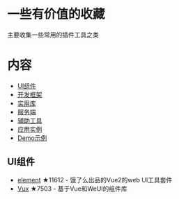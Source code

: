 # 一些有价值的收藏
主要收集一些常用的插件工具之类

# 内容 

- [UI组件](#UI组件) 
- [开发框架](#开发框架) 
- [实用库](#实用库) 
- [服务端](#服务端) 
- [辅助工具](#辅助工具) 
- [应用实例](#应用实例) 
- [Demo示例](#Demo示例) 


## UI组件 

- [element](https://github.com/ElemeFE/element) ★11612 - 饿了么出品的Vue2的web UI工具套件 
- [Vux](https://github.com/airyland/vux) ★7503 - 基于Vue和WeUI的组件库 
